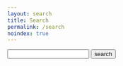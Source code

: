 ```yaml
---
layout: search
title: Search
permalink: /search
noindex: true
---
```


<div class="header-search">
  <form class="header-search-form" action="/search/" method="get">
    <input type="text" id="search-box" name="query">
    <input type="submit" value="search">
  </form>
</div>
<div class="container">
<!-- List where search results will be rendered -->
<div class="row w-100 mt-5" id="search-results"></div>
</div>
  <script>
    // Template to generate the JSON to search
    window.store = {
      {% for post in site.projects %}
        "{{ post.url | slugify }}": {
          "title": "{{ post.title | xml_escape }}",
          "author": "{{ post.author | xml_escape }}",
          "icon": "{{ post.icon | xml_escape }}",
          "category": "{{ post.category | xml_escape }}",
          "content": {{ post.content | strip_html | strip_newlines | jsonify }},
          "url": "{{ post.url | xml_escape }}"
        }
        {% unless forloop.last %},{% endunless %}
      {% endfor %}
    };
  </script>
